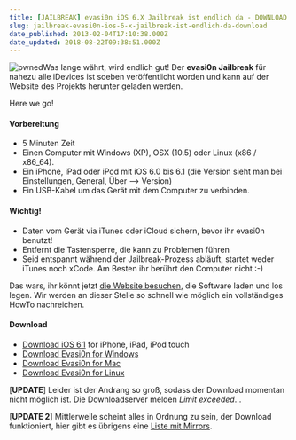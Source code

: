 ```yaml
---
title: [JAILBREAK] evasi0n iOS 6.X Jailbreak ist endlich da - DOWNLOAD funktioniert!!!
slug: jailbreak-evasi0n-ios-6-x-jailbreak-ist-endlich-da-download
date_published: 2013-02-04T17:10:38.000Z
date_updated: 2018-08-22T09:38:51.000Z
---
```


![pwned](//picdump.thafaker.de/2013/01/pwned-100x100.jpg)Was lange währt, wird endlich gut! Der **evasi0n Jailbreak** für nahezu alle iDevices ist soeben veröffentlicht worden und kann auf der Website des Projekts herunter geladen werden. 

Here we go!

#### Vorbereitung

- 5 Minuten Zeit
- Einen Computer mit Windows (XP), OSX (10.5) oder Linux (x86 / x86_64).
- Ein iPhone, iPad oder iPod mit iOS 6.0 bis 6.1 (die Version sieht man bei Einstellungen, General, Über --> Version)
- Ein USB-Kabel um das Gerät mit dem Computer zu verbinden.

#### Wichtig!

- Daten vom Gerät via iTunes oder iCloud sichern, bevor ihr evasi0n benutzt!
- Entfernt die Tastensperre, die kann zu Problemen führen
- Seid entspannt während der Jailbreak-Prozess abläuft, startet weder iTunes noch xCode. Am Besten ihr berührt den Computer nicht :-)

Das wars, ihr könnt jetzt [die Website besuchen](http://evasi0n.com), die Software laden und los legen. Wir werden an dieser Stelle so schnell wie möglich ein vollständiges HowTo nachreichen.

#### Download

- [Download iOS 6.1](http://www.redmondpie.com/download-ios-6.1-final-for-iphone-ipad-and-ipod-touch-direct-links/) for iPhone, iPad, iPod touch
- [Download Evasi0n for Windows](https://sites.google.com/site/evad3rs/evasi0n-win-1.0-3c53ba10e2448d311b0f4157f2d7eb568f106c4f-release.zip?attredirects=0&amp;d=1)
- [Download Evasi0n for Mac](https://sites.google.com/site/evad3rs/evasi0n-mac-1.0-3c53ba10e2448d311b0f4157f2d7eb568f106c4f-release.dmg?attredirects=0&amp;d=1)
- [Download Evasi0n for Linux](https://sites.google.com/site/evad3rs/evasi0n-linux-1.0-3c53ba10e2448d311b0f4157f2d7eb568f106c4f-release.tar.lzma?attredirects=0&amp;d=1)

[**UPDATE**] Leider ist der Andrang so groß, sodass der Download momentan nicht möglich ist. Die Downloadserver melden *Limit exceeded*…

[**UPDATE 2**] Mittlerweile scheint alles in Ordnung zu sein, der Download funktioniert, hier gibt es übrigens eine [Liste mit Mirrors](__GHOST_URL__/evasi0n-jailbreak-download-mirror/).
